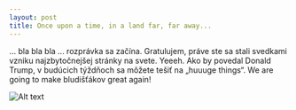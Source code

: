 ```yaml
---
layout: post
title: Once upon a time, in a land far, far away...
---
```


... bla bla bla ... rozprávka sa začína.
Gratulujem, práve ste sa stali svedkami vzniku najzbytočnejšej stránky na svete. Yeeeh. 
Ako by povedal Donald Trump, v budúcich týždňoch sa môžete tešiť na „huuuge things“. 
We are going to make bludišťákov great again!

![Alt text](http://thesource.com/wp-content/uploads/2015/02/dude_wtf.png)